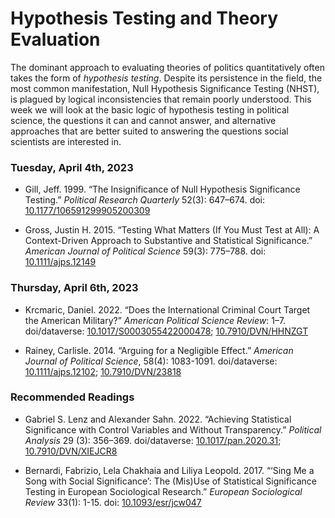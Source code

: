 Hypothesis Testing and Theory Evaluation
================

The dominant approach to evaluating theories of politics quantitatively
often takes the form of *hypothesis testing*. Despite its persistence in
the field, the most common manifestation, Null Hypothesis Significance
Testing (NHST), is plagued by logical inconsistencies that remain poorly
understood. This week we will look at the basic logic of hypothesis
testing in political science, the questions it can and cannot answer,
and alternative approaches that are better suited to answering the
questions social scientists are interested in.

### Tuesday, April 4th, 2023

- Gill, Jeff. 1999. “The Insignificance of Null Hypothesis Significance
  Testing.” *Political Research Quarterly* 52(3): 647–674. doi:
  [10.1177/106591299905200309](https://doi.org/10.1177/106591299905200309)

- Gross, Justin H. 2015. “Testing What Matters (If You Must Test at
  All): A Context-Driven Approach to Substantive and Statistical
  Significance.” *American Journal of Political Science* 59(3): 775–788.
  doi: [10.1111/ajps.12149](https://doi.org/10.1111/ajps.12149)

### Thursday, April 6th, 2023

- Krcmaric, Daniel. 2022. “Does the International Criminal Court Target
  the American Military?” *American Political Science Review*: 1–7.
  doi/dataverse:
  [10.1017/S0003055422000478](https://doi.org/10.1017/S0003055422000478);
  [10.7910/DVN/HHNZGT](https://doi.org/10.7910/DVN/HHNZGT)

- Rainey, Carlisle. 2014. “Arguing for a Negligible Effect.” *American
  Journal of Political Science*, 58(4): 1083-1091. doi/dataverse:
  [10.1111/ajps.12102](https://doi.org/10.1111/ajps.12102);
  [10.7910/DVN/23818](https://doi.org/10.7910/DVN/23818)

### Recommended Readings

- Gabriel S. Lenz and Alexander Sahn. 2022. “Achieving Statistical
  Significance with Control Variables and Without Transparency.”
  *Political Analysis* 29 (3): 356–369. doi/dataverse:
  [10.1017/pan.2020.31](https://doi.org/10.1017/pan.2020.31);
  [10.7910/DVN/XIEJCR8](https://doi.org/10.7910/DVN/XIEJCR8)

- Bernardi, Fabrizio, Lela Chakhaia and Liliya Leopold. 2017. “‘Sing Me
  a Song with Social Significance’: The (Mis)Use of Statistical
  Significance Testing in European Sociological Research.” *European
  Sociological Review* 33(1): 1-15. doi:
  [10.1093/esr/jcw047](https://doi.org/10.1093/esr/jcw047)
